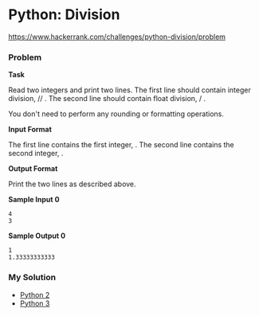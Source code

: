 # Python: Division

https://www.hackerrank.com/challenges/python-division/problem

### Problem

**Task**

Read two integers and print two lines. The first line should contain integer division,  // . The second line should contain float division,  / .

You don't need to perform any rounding or formatting operations.

**Input Format**

The first line contains the first integer, . The second line contains the second integer, .

**Output Format**

Print the two lines as described above.

**Sample Input 0**
```
4
3
```

**Sample Output 0**
```
1
1.33333333333
```

### My Solution

- [Python 2](python2.py)
- [Python 3](python3.py)